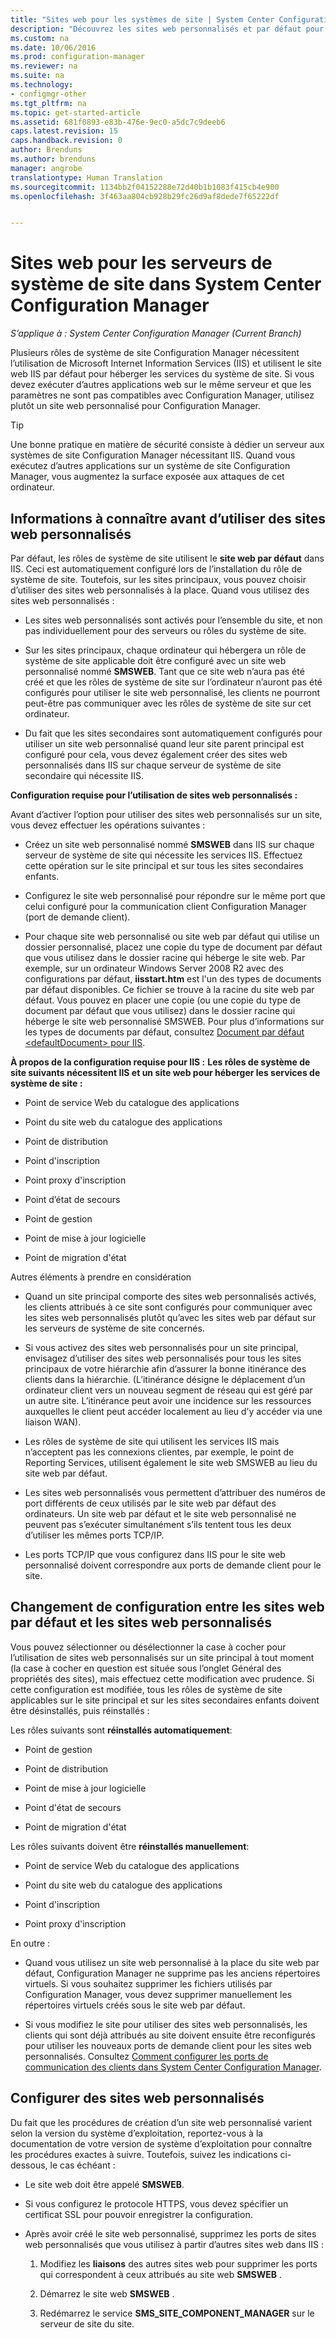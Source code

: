 ```yaml
---
title: "Sites web pour les systèmes de site | System Center Configuration Manager"
description: "Découvrez les sites web personnalisés et par défaut pour les serveurs de système de site dans System Center Configuration Manager."
ms.custom: na
ms.date: 10/06/2016
ms.prod: configuration-manager
ms.reviewer: na
ms.suite: na
ms.technology:
- configmgr-other
ms.tgt_pltfrm: na
ms.topic: get-started-article
ms.assetid: 681f0893-e83b-476e-9ec0-a5dc7c9deeb6
caps.latest.revision: 15
caps.handback.revision: 0
author: Brenduns
ms.author: brenduns
manager: angrobe
translationtype: Human Translation
ms.sourcegitcommit: 1134bb2f04152288e72d40b1b1083f415cb4e900
ms.openlocfilehash: 3f463aa804cb928b29fc26d9af8dede7f65222df


---
```

# <a name="websites-for-site-system-servers-in-system-center-configuration-manager"></a>Sites web pour les serveurs de système de site dans System Center Configuration Manager

*S’applique à : System Center Configuration Manager (Current Branch)*

Plusieurs rôles de système de site Configuration Manager nécessitent l’utilisation de Microsoft Internet Information Services (IIS) et utilisent le site web IIS par défaut pour héberger les services du système de site. Si vous devez exécuter d’autres applications web sur le même serveur et que les paramètres ne sont pas compatibles avec Configuration Manager, utilisez plutôt un site web personnalisé pour Configuration Manager.  

> [!TIP]  
>  Une bonne pratique en matière de sécurité consiste à dédier un serveur aux systèmes de site Configuration Manager nécessitant IIS. Quand vous exécutez d’autres applications sur un système de site Configuration Manager, vous augmentez la surface exposée aux attaques de cet ordinateur.  




##  <a name="a-namebkmkwhat2knowa-what-to-know-before-choosing-to-use-custom-websites"></a><a name="BKMK_What2Know"></a> Informations à connaître avant d’utiliser des sites web personnalisés  
 Par défaut, les rôles de système de site utilisent le **site web par défaut** dans IIS. Ceci est automatiquement configuré lors de l’installation du rôle de système de site. Toutefois, sur les sites principaux, vous pouvez choisir d’utiliser des sites web personnalisés à la place. Quand vous utilisez des sites web personnalisés :  

-   Les sites web personnalisés sont activés pour l’ensemble du site, et non pas individuellement pour des serveurs ou rôles du système de site.  

-   Sur les sites principaux, chaque ordinateur qui hébergera un rôle de système de site applicable doit être configuré avec un site web personnalisé nommé **SMSWEB**. Tant que ce site web n’aura pas été créé et que les rôles de système de site sur l’ordinateur n’auront pas été configurés pour utiliser le site web personnalisé, les clients ne pourront peut-être pas communiquer avec les rôles de système de site sur cet ordinateur.  

-   Du fait que les sites secondaires sont automatiquement configurés pour utiliser un site web personnalisé quand leur site parent principal est configuré pour cela, vous devez également créer des sites web personnalisés dans IIS sur chaque serveur de système de site secondaire qui nécessite IIS.  


  **Configuration requise pour l’utilisation de sites web personnalisés :**  

 Avant d’activer l’option pour utiliser des sites web personnalisés sur un site, vous devez effectuer les opérations suivantes :  

-   Créez un site web personnalisé nommé **SMSWEB** dans IIS sur chaque serveur de système de site qui nécessite les services IIS. Effectuez cette opération sur le site principal et sur tous les sites secondaires enfants.  

-   Configurez le site web personnalisé pour répondre sur le même port que celui configuré pour la communication client Configuration Manager (port de demande client).  

-   Pour chaque site web personnalisé ou site web par défaut qui utilise un dossier personnalisé, placez une copie du type de document par défaut que vous utilisez dans le dossier racine qui héberge le site web. Par exemple, sur un ordinateur Windows Server 2008 R2 avec des configurations par défaut, **iisstart.htm** est l'un des types de documents par défaut disponibles. Ce fichier se trouve à la racine du site web par défaut. Vous pouvez en placer une copie (ou une copie du type de document par défaut que vous utilisez) dans le dossier racine qui héberge le site web personnalisé SMSWEB. Pour plus d’informations sur les types de documents par défaut, consultez [Document par défaut &lt;defaultDocument\> pour IIS](http://www.iis.net/configreference/system.webserver/defaultdocument).  

**À propos de la configuration requise pour IIS :**
**Les rôles de système de site suivants nécessitent IIS et un site web pour héberger les services de système de site :**  

-   Point de service Web du catalogue des applications  

-   Point du site web du catalogue des applications  

-   Point de distribution  

-   Point d'inscription  

-   Point proxy d'inscription  

-   Point d’état de secours  

-   Point de gestion  

-   Point de mise à jour logicielle  

-   Point de migration d'état  

Autres éléments à prendre en considération  

-   Quand un site principal comporte des sites web personnalisés activés, les clients attribués à ce site sont configurés pour communiquer avec les sites web personnalisés plutôt qu’avec les sites web par défaut sur les serveurs de système de site concernés.  

-   Si vous activez des sites web personnalisés pour un site principal, envisagez d’utiliser des sites web personnalisés pour tous les sites principaux de votre hiérarchie afin d’assurer la bonne itinérance des clients dans la hiérarchie. (L’itinérance désigne le déplacement d’un ordinateur client vers un nouveau segment de réseau qui est géré par un autre site. L’itinérance peut avoir une incidence sur les ressources auxquelles le client peut accéder localement au lieu d’y accéder via une liaison WAN).  

-   Les rôles de système de site qui utilisent les services IIS mais n’acceptent pas les connexions clientes, par exemple, le point de Reporting Services, utilisent également le site web SMSWEB au lieu du site web par défaut.  

-   Les sites web personnalisés vous permettent d’attribuer des numéros de port différents de ceux utilisés par le site web par défaut des ordinateurs. Un site web par défaut et le site web personnalisé ne peuvent pas s’exécuter simultanément s’ils tentent tous les deux d’utiliser les mêmes ports TCP/IP.  

-   Les ports TCP/IP que vous configurez dans IIS pour le site web personnalisé doivent correspondre aux ports de demande client pour le site.  

## <a name="switching-between-default-and-custom-websites"></a>Changement de configuration entre les sites web par défaut et les sites web personnalisés  
Vous pouvez sélectionner ou désélectionner la case à cocher pour l’utilisation de sites web personnalisés sur un site principal à tout moment (la case à cocher en question est située sous l’onglet Général des propriétés des sites), mais effectuez cette modification avec prudence. Si cette configuration est modifiée, tous les rôles de système de site applicables sur le site principal et sur les sites secondaires enfants doivent être désinstallés, puis réinstallés :  

Les rôles suivants sont **réinstallés automatiquement**:  

-   Point de gestion  

-   Point de distribution  

-   Point de mise à jour logicielle  

-   Point d'état de secours  

-   Point de migration d'état  

Les rôles suivants doivent être **réinstallés manuellement**:  

-   Point de service Web du catalogue des applications  

-   Point du site web du catalogue des applications  

-   Point d'inscription  

-   Point proxy d'inscription  

En outre :  

-   Quand vous utilisez un site web personnalisé à la place du site web par défaut, Configuration Manager ne supprime pas les anciens répertoires virtuels. Si vous souhaitez supprimer les fichiers utilisés par Configuration Manager, vous devez supprimer manuellement les répertoires virtuels créés sous le site web par défaut.  

-   Si vous modifiez le site pour utiliser des sites web personnalisés, les clients qui sont déjà attribués au site doivent ensuite être reconfigurés pour utiliser les nouveaux ports de demande client pour les sites web personnalisés. Consultez [Comment configurer les ports de communication des clients dans System Center Configuration Manager](../../../core/clients/deploy/configure-client-communication-ports.md).  

## <a name="configure-custom-websites"></a>Configurer des sites web personnalisés  
Du fait que les procédures de création d’un site web personnalisé varient selon la version du système d’exploitation, reportez-vous à la documentation de votre version de système d’exploitation pour connaître les procédures exactes à suivre. Toutefois, suivez les indications ci-dessous, le cas échéant :  

-   Le site web doit être appelé **SMSWEB**.  

-   Si vous configurez le protocole HTTPS, vous devez spécifier un certificat SSL pour pouvoir enregistrer la configuration.  

-   Après avoir créé le site web personnalisé, supprimez les ports de sites web personnalisés que vous utilisez à partir d’autres sites web dans IIS :  

    1.  Modifiez les **liaisons** des autres sites web pour supprimer les ports qui correspondent à ceux attribués au site web **SMSWEB** .  

    2.  Démarrez le site web **SMSWEB** .  

    3.  Redémarrez le service **SMS_SITE_COMPONENT_MANAGER** sur le serveur de site du site.  



<!--HONumber=Nov16_HO1-->



